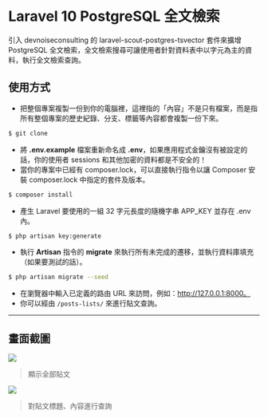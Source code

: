 # Laravel 10 PostgreSQL 全文檢索

引入 devnoiseconsulting 的 laravel-scout-postgres-tsvector 套件來擴增 PostgreSQL 全文檢索，全文檢索搜尋可讓使用者針對資料表中以字元為主的資料，執行全文檢索查詢。

## 使用方式
- 把整個專案複製一份到你的電腦裡，這裡指的「內容」不是只有檔案，而是指所有整個專案的歷史紀錄、分支、標籤等內容都會複製一份下來。
```sh
$ git clone
```
- 將 __.env.example__ 檔案重新命名成 __.env__，如果應用程式金鑰沒有被設定的話，你的使用者 sessions 和其他加密的資料都是不安全的！
- 當你的專案中已經有 composer.lock，可以直接執行指令以讓 Composer 安裝 composer.lock 中指定的套件及版本。
```sh
$ composer install
```
- 產生 Laravel 要使用的一組 32 字元長度的隨機字串 APP_KEY 並存在 .env 內。
```sh
$ php artisan key:generate
```
- 執行 __Artisan__ 指令的 __migrate__ 來執行所有未完成的遷移，並執行資料庫填充（如果要測試的話）。
```sh
$ php artisan migrate --seed
```
- 在瀏覽器中輸入已定義的路由 URL 來訪問，例如：http://127.0.0.1:8000。
- 你可以經由 `/posts-lists/` 來進行貼文查詢。

----

## 畫面截圖
![](https://i.imgur.com/k7reFLA.png)
> 顯示全部貼文

![](https://i.imgur.com/AMfftqC.png)
> 對貼文標題、內容進行查詢